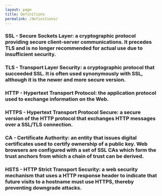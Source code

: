 ```yaml
---
layout: page
title: Definitions
permalink: /definitions/
---
```


### SSL - Secure Sockets Layer: a cryptographic protocol providing secure client-server communications. It precedes TLS and is no longer recommended for actual use due to insufficient security.

### TLS - Transport Layer Security: a cryptographic protocol that succeeded SSL. It is often used synonymously with SSL, although it is the newer and more secure version.

### HTTP - Hypertext Transport Protocol: the application protocol used to exchange information on the Web.

### HTTPS - Hypertext Transport Protocol Secure: a secure version of the HTTP protocol that exchanges HTTP messages over a SSL/TLS connection.

### CA - Certificate Authority: an entity that issues digital certificates used to certify ownership of a public key. Web browsers are configured with a set of SSL CAs which form the trust anchors from which a chain of trust can be derived.

### HSTS - HTTP Strict Transport Security: a web security mechanism that uses a HTTP response header to indicate that future visits to a hostname must use HTTPS, thereby preventing downgrade attacks.
